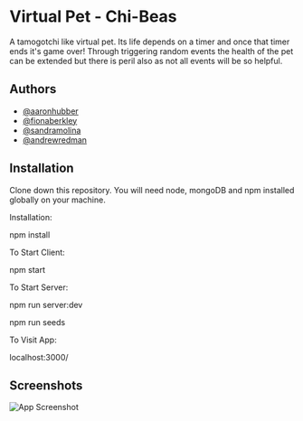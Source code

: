 
# Virtual Pet - Chi-Beas

A tamogotchi like virtual pet. Its life depends on a timer and once that timer ends it's game over! Through triggering random events the health of the pet can be extended but there is peril also as not all events will be so helpful.

## Authors

- [@aaronhubber](https://www.github.com/aaronhubber)
- [@fionaberkley](https://www.github.com/finaberkley)
- [@sandramolina](https://www.github.com/sandramolina)
- [@andrewredman](https://www.github.com/andrewredman91)
## Installation

Clone down this repository. You will need node, mongoDB and npm installed globally on your machine.

Installation:

npm install

To Start Client:

npm start

To Start Server:

npm run server:dev

npm run seeds

To Visit App:

localhost:3000/
    
## Screenshots

![App Screenshot](/Users/aaron/CodeClan_Work/JavaScript/Project/virtual-pet)

